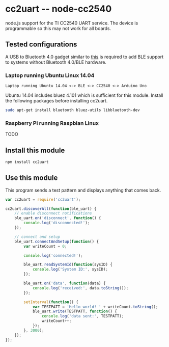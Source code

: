 # cc2uart -- node-cc2540

node.js support for the TI CC2540 UART service. The device is programmable so
this may not work for all boards.

## Tested configurations

A USB to Bluetooth 4.0 gadget similar to
[this](http://www.adafruit.com/product/1327) is required to add BLE support to
systems without Bluetooth 4.0/BLE hardware.

### Laptop running Ubuntu Linux 14.04

```
Laptop running Ubuntu 14.04 <-> BLE <-> CC2540 <-> Arduino Uno
```

Ubuntu 14.04 includes bluez 4.101 which is sufficient for this module.
Install the following packages before installing cc2uart.

```sh
sudo apt-get install bluetooth bluez-utils libbluetooth-dev
```

### Raspberry Pi running Raspbian Linux

TODO

## Install this module

```sh
npm install cc2uart 
```

## Use this module

This program sends a test pattern and displays anything that comes back.

```javascript
var cc2uart = require('cc2uart');

cc2uart.discoverAll(function(ble_uart) {
    // enable disconnect notifications
    ble_uart.on('disconnect', function() {
        console.log('disconnected!');
    });

    // connect and setup
    ble_uart.connectAndSetup(function() {
        var writeCount = 0;

        console.log('connected!');

        ble_uart.readSystemId(function(sysID) {
            console.log('System ID:', sysID);
        });

        ble_uart.on('data', function(data) {
            console.log('received:', data.toString());
        });

        setInterval(function() {
            var TESTPATT = 'Hello world! ' + writeCount.toString();
            ble_uart.write(TESTPATT, function() {
                console.log('data sent:', TESTPATT);
                writeCount++;
            });
        }, 3000);
    });
});
```

